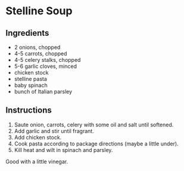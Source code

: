 # Stelline Soup

## Ingredients

- 2 onions, chopped
- 4-5 carrots, chopped
- 4-5 celery stalks, chopped
- 5-6 garlic cloves, minced
- chicken stock
- stelline pasta
- baby spinach
- bunch of Italian parsley

## Instructions

1. Saute onion, carrots, celery with some oil and salt until softened.
2. Add garlic and stir until fragrant.
3. Add chicken stock.
4. Cook pasta according to package directions (maybe a little under).
5. Kill heat and wilt in spinach and parsley.

Good with a little vinegar.
